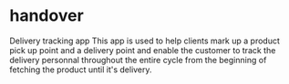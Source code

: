 # handover
Delivery tracking app
This app is used to help clients mark up a product pick up point and a delivery point and enable the customer to track the delivery personnal throughout the entire cycle from the beginning of fetching the product until it's delivery.

